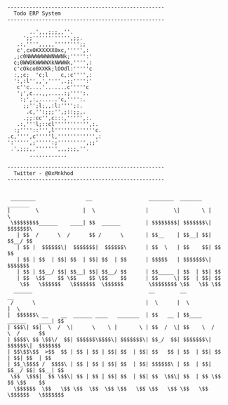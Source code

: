     --------------------------------------------------
      Todo ERP System    
    --------------------------------------------------
    
           ..',,,;;;,,''.          
         ';;'''''''''''',;;.       
       .:,'''',,,,,'''''''';;      
       c',cxOKXXXXX0xc,''''',:     
      ,;c0NWWWWWWWNWWNk;''''':'    
      c;0WW0KWWWWXkNWWWk,'''',:    
      c'cOkco0XXKk;lOOdl:'''''c    
      :,;c;  'c;l    c,:c'''',:    
      ':,:l'',,','''',.;;'''':'    
       c''c....'.......c'''''c     
       ';',c...,,.....:;'''':.     
        :;',:,......'c,'''':.      
         ;;'';l;,,:l:'''';:.       
          .c,'':;;;'',;::;;,.      
         .;;:cc'',c:::,''''',:.    
       .:,'''l;::cl''''''''''',:.  
      :;''''::''',l'''''''''''''c. 
    .c,'''',c'''''l,'''''''''''',: 
    ':''''',;''''':;''''''''',;;'  
     .',;;;,,''''''',,,;;;,''.     
           ............            
    
    --------------------------------------------------
      Twitter - @0xMnkhod 
    --------------------------------------------------
    
    
     ________                __                  ________  _______   _______            
    |        \              |  \                |        \|       \ |       \           
     \$$$$$$$$______    ____| $$  ______        | $$$$$$$$| $$$$$$$\| $$$$$$$\          
       | $$  /      \  /      $$ /      \       | $$__    | $$__| $$| $$__/ $$          
       | $$ |  $$$$$$\|  $$$$$$$|  $$$$$$\      | $$  \   | $$    $$| $$    $$          
       | $$ | $$  | $$| $$  | $$| $$  | $$      | $$$$$   | $$$$$$$\| $$$$$$$           
       | $$ | $$__/ $$| $$__| $$| $$__/ $$      | $$_____ | $$  | $$| $$                
       | $$  \$$    $$ \$$    $$ \$$    $$      | $$     \| $$  | $$| $$                
        \$$   \$$$$$$   \$$$$$$$  \$$$$$$        \$$$$$$$$ \$$   \$$ \$$                
      ______                                     __        __                        __ 
     /      \                                   |  \      |  \                      |  \
    |  $$$$$$\ __    __  ______ ____   _______  | $$   __ | $$____    ______    ____| $$
    | $$$\| $$|  \  /  \|      \    \ |       \ | $$  /  \| $$    \  /      \  /      $$
    | $$$$\ $$ \$$\/  $$| $$$$$$\$$$$\| $$$$$$$\| $$_/  $$| $$$$$$$\|  $$$$$$\|  $$$$$$$
    | $$\$$\$$  >$$  $$ | $$ | $$ | $$| $$  | $$| $$   $$ | $$  | $$| $$  | $$| $$  | $$
    | $$_\$$$$ /  $$$$\ | $$ | $$ | $$| $$  | $$| $$$$$$\ | $$  | $$| $$__/ $$| $$__| $$
     \$$  \$$$|  $$ \$$\| $$ | $$ | $$| $$  | $$| $$  \$$\| $$  | $$ \$$    $$ \$$    $$
      \$$$$$$  \$$   \$$ \$$  \$$  \$$ \$$   \$$ \$$   \$$ \$$   \$$  \$$$$$$   \$$$$$$$
